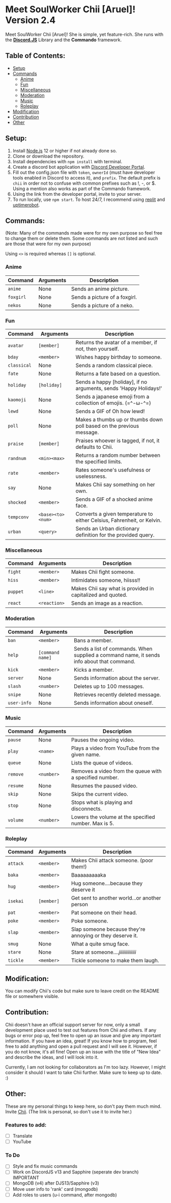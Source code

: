 # Meet SoulWorker Chii [Aruel]! Version 2.4

Meet SoulWorker Chii \[Aruel]! She is simple, yet feature-rich. She runs with the **[Discord.JS](https://discord.js.org/#/)** Library and the **Commando** framework.

## Table of Contents:
- [Setup](#setup)
- [Commands](#commands)
  - [Anime](#anime)
  - [Fun](#fun)
  - [Miscellaneous](#miscellaneous)
  - [Moderation](#moderation)
  - [Music](#music)
  - [Roleplay](#roleplay)
- [Modification](#modification)
- [Contribution](#contribution)
- [Other](#other)

## Setup:
1. Install [Node.js](https://nodejs.org/en/) 12 or higher if not already done so.
2. Clone or download the repository.
3. Install dependencies with `npm install` with terminal.
4. Create a discord bot application with [Discord Developer Portal](https://discordapp.com/developers/applications/).
5. Fill out the config.json file with `token`, `ownerId` (must have developer tools enabled in Discord to access it), and `prefix`. The default prefix is `chii` in order not to confuse with common prefixes such as !, -, or $. Using a mention also works as part of the Commando framework.
6. Using the link from the developer portal, invite to your server.
7. To run locally, use `npm start`. To host 24/7, I recommend using [replit](https://repl.it/) and [uptimerobot](https://uptimerobot.com/).

## Commands:

(Note: Many of the commands made were for my own purpose so feel free to change them or delete them. Some commands are not listed and such are those that were for my own purpose)

Using `<>` is required whereas `[]` is optional.

### Anime
| Command  | Arguments | Description                  |
|----------|-----------|------------------------------|
| `anime`  |   None    | Sends an anime picture.      |
| `foxgirl`|   None    | Sends a picture of a foxgirl.|
| `nekos`  |   None    | Sends a picture of a neko.   |

### Fun
| Command    | Arguments         | Description                                                           |
|------------|-------------------|-----------------------------------------------------------------------|
| `avatar`   | `[member]`        | Returns the avatar of a member, if not, then yourself.                |
| `bday`     | `<member>`        | Wishes happy birthday to someone.                                     |
| `classical`| None              | Sends a random classical piece.                                       |
| `fate`     | None              | Returns a fate based on a question.                                   |
| `holiday`  | `[holiday]`       | Sends a happy [holiday], if no arguments, sends 'Happy Holidays!'     |
| `kaomoji`  | None              | Sends a japanese emoji from a collection of emojis. (=^-ω-^=)         |
| `lewd`     | None              | Sends a GIF of Oh how lewd!                                           |
| `poll`     | None              | Makes a thumbs up or thumbs down poll based on the previous message.  |
| `praise`   | `[member]`        | Praises whoever is tagged, if not, it defaults to Chii.               |
| `randnum`  | `<min><max>`      | Returns a random number between the specified limits.                 |
| `rate`     | `<member>`        | Rates someone's usefulness or uselessness.                            |
| `say`      | None              | Makes Chii say something on her own.                                  |
| `shocked`  | `<member>`        | Sends a GIF of a shocked anime face.                                  |
| `tempconv` | `<base><to><num>` | Converts a given temperature to either Celsius, Fahrenheit, or Kelvin.|
| `urban`    | `<query>`         | Sends an Urban dictionary definition for the provided query.          |

### Miscellaneous
| Command    | Arguments         | Description                                               |
|------------|-------------------|-----------------------------------------------------------|
| `fight`    | `<member>`        | Makes Chii fight someone.                                 |
| `hiss`     | `<member>`        | Intimidates someone, hiisss!!                             |
| `puppet`   | `<line>`          | Makes Chii say what is provided in capitalized and quoted.|
| `react`    | `<reaction>`      | Sends an image as a reaction.                             |

### Moderation
| Command     | Arguments        | Description                                                                               |
|-------------|------------------|-------------------------------------------------------------------------------------------|
| `ban`       | `<member>`       | Bans a member.                                                                            |
| `help`      | `[command name]` | Sends a list of commands. When supplied a command name, it sends info about that command. |
| `kick`      | `<member>`       | Kicks a member.                                                                           |
| `server`    | None             | Sends information about the server.                                                       |
| `slash`     | `<number>`       | Deletes up to 100 messages.                                                               |
| `snipe`     | None           | Retrieves recently deleted message.                                                         |
| `user-info` | None             | Sends information about oneself.                                                          |

### Music
| Command  | Arguments  | Description                                            |
|----------|------------|--------------------------------------------------------|
| `pause`  | None       | Pauses the ongoing video.                              |
| `play`   | `<name>`   | Plays a video from YouTube from the given name.        |
| `queue`  | None       | Lists the queue of videos.                             |
| `remove` | `<number>` | Removes a video from the queue with a specified number.|
| `resume` | None       | Resumes the paused video.                              |
| `skip`   | None       | Skips the current video.                               |
| `stop`   | None       | Stops what is playing and disconnects.                 |
| `volume` | `<number>` | Lowers the volume at the specified number. Max is 5.   |

### Roleplay
| Command  | Arguments  | Description                                              |
|----------|------------|----------------------------------------------------------|
| `attack` | `<member>` | Makes Chii attack someone. (poor them!)                  |
| `baka`   | `<member>` | Baaaaaaaaaka                                             |
| `hug`    | `<member>` | Hug someone....because they deserve it                   |
| `isekai` | `[member]` | Get sent to another world...or another person            |
| `pat`    | `<member>` | Pat someone on their head.                               |
| `poke`   | `<member>` | Poke someone.                                            |
| `slap`   | `<member>` | Slap someone because they're annoying or they deserve it.|
| `smug`   | None       | What a quite smug face.                                  |
| `stare`  | None       | Stare at someone....*jiiiiiiiiiiiii*                     |
| `tickle` | `<member>` | Tickle someone to make them laugh.                       |

## Modification:
You can modify Chii's code but make sure to leave credit on the README file or somewhere visible.

## Contribution:
Chii doesn't have an official support server for now, only a small development place used to test out features from Chii and others.
If any bugs or error pop up, feel free to open up an issue and give any important information.
If you have an idea, great! If you know how to program, feel free to add anything and open a pull request and I will see it. However, if you do not know, it's all fine! Open up an issue with the title of "New Idea" and describe the ideas, and I will look into it.


Currently, I am not looking for collaborators as I'm too lazy. However, I might consider it should I want to take Chii further.  Make sure to keep up to date. :)

## Other:

These are my personal things to keep here, so don't pay them much mind.
Invite [Chii](https://discord.com/api/oauth2/authorize?client_id=788284993759215656&permissions=1077341254&scope=bot).
(The link is personal, so don't use it to invite her.)

### Features to add:

- [ ] Translate
- [ ] YouTube

### To Do

- [ ] Style and fix music commands
- [ ] Work on DiscordJS v13 and Sapphire (seperate dev branch) IMPORTANT
- [ ] MongoDB (v4) after DJS13/Sapphire (v3)
- [ ] Move user info to 'rank' card (mongodb)
- [ ] Add roles to users (u-i command, after mongodb)